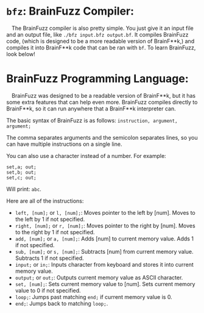 
# `bfz`: BrainFuzz Compiler:

&emsp;The BrainFuzz compiler is also pretty simple. You just give it an input file and an output file, like `./bfz input.bfz output.bf`. It compiles BrainFuzz code, (which is designed to be a more readable version of BrainF*\*k,) and compiles it into BrainF*\*k code that can be ran with `bf`. To learn BrainFuzz, look below!

# BrainFuzz Programming Language:
&emsp;BrainFuzz was designed to be a readable version of BrainF*\*k, but it has some extra features that can help even more. BrainFuzz compiles directly to BrainF*\*k, so it can run anywhere that a BrainF*\*k interpreter can. 

The basic syntax of BrainFuzz is as follows:
`instruction, argument, argument;`

The comma separates arguments and the semicolon separates lines, so you can have multiple instructions on a single line.

You can also use a character instead of a number. For example:
```
set,a; out;
set,b; out;
set,c; out;
```

Will print:
`abc`.

Here are all of the instructions:
* `left, [num];` or `l, [num];`: Moves pointer to the left by [num]. Moves to the left by 1 if not specified.
* `right, [num];` or `r, [num];`: Moves pointer to the right by [num]. Moves to the right by 1 if not specified.
* `add, [num];` or `a, [num];`: Adds [num] to current memory value. Adds 1 if not specified.
* `sub, [num];` or `s, [num];`: Subtracts [num] from current memory value. Subtracts 1 if not specified.
* `input;` or `in;`: Inputs character from keyboard and stores it into current memory value.
* `output;` or `out;`: Outputs current memory value as ASCII character.
* `set, [num];`: Sets current memory value to [num]. Sets current memory value to 0 if not specified.
* `loop;`: Jumps past matching `end;` if current memory value is 0.
* `end;`: Jumps back to matching `loop;`.
